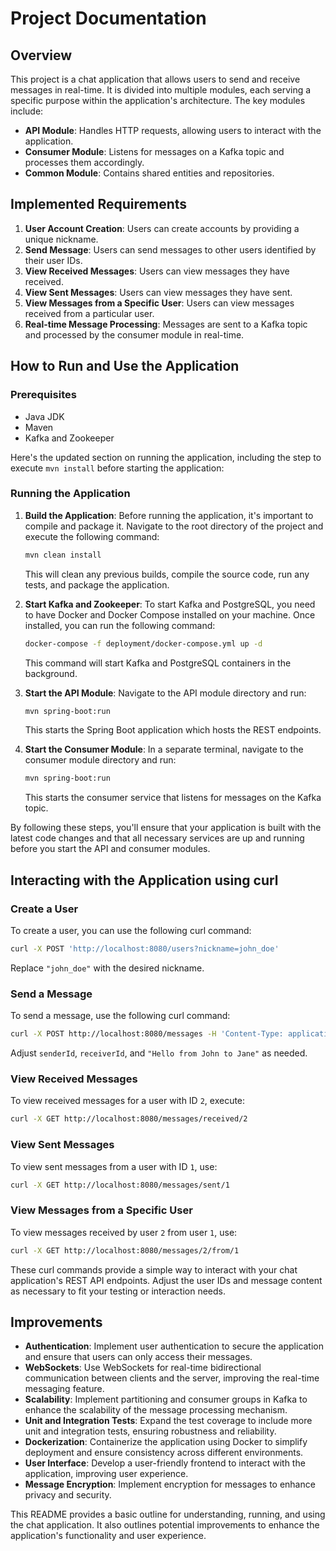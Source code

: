 # Project Documentation

## Overview

This project is a chat application that allows users to send and receive messages in real-time. It is divided into multiple modules, each serving a specific purpose within the application's architecture. The key modules include:

- **API Module**: Handles HTTP requests, allowing users to interact with the application.
- **Consumer Module**: Listens for messages on a Kafka topic and processes them accordingly.
- **Common Module**: Contains shared entities and repositories.

## Implemented Requirements

1. **User Account Creation**: Users can create accounts by providing a unique nickname.
2. **Send Message**: Users can send messages to other users identified by their user IDs.
3. **View Received Messages**: Users can view messages they have received.
4. **View Sent Messages**: Users can view messages they have sent.
5. **View Messages from a Specific User**: Users can view messages received from a particular user.
6. **Real-time Message Processing**: Messages are sent to a Kafka topic and processed by the consumer module in real-time.

## How to Run and Use the Application

### Prerequisites

- Java JDK
- Maven
- Kafka and Zookeeper

Here's the updated section on running the application, including the step to execute `mvn install` before starting the application:

### Running the Application

1. **Build the Application**:
   Before running the application, it's important to compile and package it. Navigate to the root directory of the project and execute the following command:
   ```sh
   mvn clean install
   ```
   This will clean any previous builds, compile the source code, run any tests, and package the application.

2. **Start Kafka and Zookeeper**:
   To start Kafka and PostgreSQL, you need to have Docker and Docker Compose installed on your machine. Once installed, you can run the following command:
   ```sh
   docker-compose -f deployment/docker-compose.yml up -d
   ```
   This command will start Kafka and PostgreSQL containers in the background.

3. **Start the API Module**:
   Navigate to the API module directory and run:
   ```sh
   mvn spring-boot:run
   ```
   This starts the Spring Boot application which hosts the REST endpoints.

4. **Start the Consumer Module**:
   In a separate terminal, navigate to the consumer module directory and run:
   ```sh
   mvn spring-boot:run
   ```
   This starts the consumer service that listens for messages on the Kafka topic.

By following these steps, you'll ensure that your application is built with the latest code changes and that all necessary services are up and running before you start the API and consumer modules.

## Interacting with the Application using curl

### Create a User

To create a user, you can use the following curl command:

```sh
curl -X POST 'http://localhost:8080/users?nickname=john_doe'
```

Replace `"john_doe"` with the desired nickname.

### Send a Message

To send a message, use the following curl command:

```sh
curl -X POST http://localhost:8080/messages -H 'Content-Type: application/json' -d '{"senderId": 1, "receiverId": 2, "content": "Hello from John to Jane"}'
```

Adjust `senderId`, `receiverId`, and `"Hello from John to Jane"` as needed.

### View Received Messages

To view received messages for a user with ID `2`, execute:

```sh
curl -X GET http://localhost:8080/messages/received/2
```

### View Sent Messages

To view sent messages from a user with ID `1`, use:

```sh
curl -X GET http://localhost:8080/messages/sent/1
```

### View Messages from a Specific User

To view messages received by user `2` from user `1`, use:

```sh
curl -X GET http://localhost:8080/messages/2/from/1
```

These curl commands provide a simple way to interact with your chat application's REST API endpoints. Adjust the user IDs and message content as necessary to fit your testing or interaction needs.

## Improvements

- **Authentication**: Implement user authentication to secure the application and ensure that users can only access their messages.
- **WebSockets**: Use WebSockets for real-time bidirectional communication between clients and the server, improving the real-time messaging feature.
- **Scalability**: Implement partitioning and consumer groups in Kafka to enhance the scalability of the message processing mechanism.
- **Unit and Integration Tests**: Expand the test coverage to include more unit and integration tests, ensuring robustness and reliability.
- **Dockerization**: Containerize the application using Docker to simplify deployment and ensure consistency across different environments.
- **User Interface**: Develop a user-friendly frontend to interact with the application, improving user experience.
- **Message Encryption**: Implement encryption for messages to enhance privacy and security.

This README provides a basic outline for understanding, running, and using the chat application. It also outlines potential improvements to enhance the application's functionality and user experience.